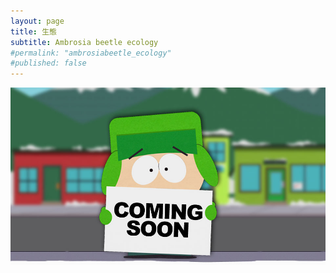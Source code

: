 ```yaml
---
layout: page
title: 生態
subtitle: Ambrosia beetle ecology
#permalink: "ambrosiabeetle_ecology"
#published: false
---
```

![](assets/img/ComingSoon_Kyle.jpg)
